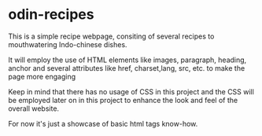 # odin-recipes
This is a simple recipe webpage, consiting of several 
recipes to mouthwatering Indo-chinese dishes.


It will employ the use of HTML elements like images, paragraph, heading, anchor
and several attributes like href, charset,lang, src, etc. to make the page more engaging

Keep in mind that there has no usage of CSS in this project and the CSS will be employed later on in this project to enhance the look and feel of the overall website.


For now it's just a showcase of basic html tags know-how.